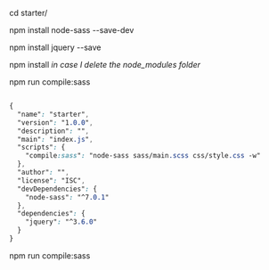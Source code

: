 cd starter/

npm install node-sass --save-dev

npm install jquery --save

npm install <em>in case I delete the node_modules folder</em>

npm run compile:sass



```scss

{
  "name": "starter",
  "version": "1.0.0",
  "description": "",
  "main": "index.js",
  "scripts": {
    "compile:sass": "node-sass sass/main.scss css/style.css -w"
  },
  "author": "",
  "license": "ISC",
  "devDependencies": {
    "node-sass": "^7.0.1"
  },
  "dependencies": {
    "jquery": "^3.6.0"
  }
}


```

npm run compile:sass
